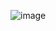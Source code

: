 ![image](https://user-images.githubusercontent.com/4312770/76544662-2b5ac700-6467-11ea-9af7-58427001d164.png)

